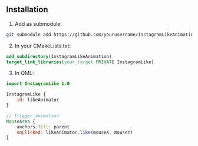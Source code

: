 ## Installation

1. Add as submodule:
```bash
git submodule add https://github.com/yourusername/InstagramLikeAnimation.git
```

2. In your CMakeLists.txt:
```cmake
add_subdirectory(InstagramLikeAnimation)
target_link_libraries(your_target PRIVATE InstagramLike)
```

3. In QML:
```qml
import InstagramLike 1.0

InstagramLike {
    id: likeAnimator
}

// Trigger animation
MouseArea {
    anchors.fill: parent
    onClicked: likeAnimator.like(mouseX, mouseY)
}
```